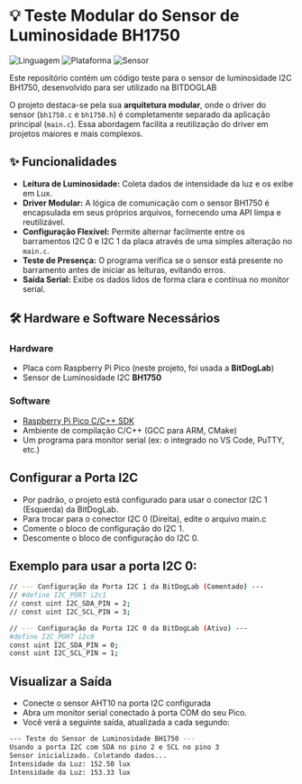 # 💡 Teste Modular do Sensor de Luminosidade BH1750

![Linguagem](https://img.shields.io/badge/Linguagem-C-blue.svg)
![Plataforma](https://img.shields.io/badge/Plataforma-Raspberry%20Pi%20Pico-purple.svg)
![Sensor](https://img.shields.io/badge/Sensor-BH1750-yellow.svg)

Este repositório contém um código teste para o sensor de luminosidade I2C BH1750, desenvolvido para ser utilizado na BITDOGLAB

O projeto destaca-se pela sua **arquitetura modular**, onde o driver do sensor (`bh1750.c` e `bh1750.h`) é completamente separado da aplicação principal (`main.c`). Essa abordagem facilita a reutilização do driver em projetos maiores e mais complexos.

## ✨ Funcionalidades

* **Leitura de Luminosidade:** Coleta dados de intensidade da luz e os exibe em Lux.
* **Driver Modular:** A lógica de comunicação com o sensor BH1750 é encapsulada em seus próprios arquivos, fornecendo uma API limpa e reutilizável.
* **Configuração Flexível:** Permite alternar facilmente entre os barramentos I2C 0 e I2C 1 da placa através de uma simples alteração no `main.c`.
* **Teste de Presença:** O programa verifica se o sensor está presente no barramento antes de iniciar as leituras, evitando erros.
* **Saída Serial:** Exibe os dados lidos de forma clara e contínua no monitor serial.

## 🛠️ Hardware e Software Necessários

### Hardware
* Placa com Raspberry Pi Pico (neste projeto, foi usada a **BitDogLab**)
* Sensor de Luminosidade I2C **BH1750**

### Software
* [Raspberry Pi Pico C/C++ SDK](https://github.com/raspberrypi/pico-sdk)
* Ambiente de compilação C/C++ (GCC para ARM, CMake)
* Um programa para monitor serial (ex: o integrado no VS Code, PuTTY, etc.)

## Configurar a Porta I2C
* Por padrão, o projeto está configurado para usar o conector I2C 1 (Esquerda) da BitDogLab.
* Para trocar para o conector I2C 0 (Direita), edite o arquivo main.c
* Comente o bloco de configuração do I2C 1.
* Descomente o bloco de configuração do I2C 0.

## Exemplo para usar a porta I2C 0:

```bash
// --- Configuração da Porta I2C 1 da BitDogLab (Comentado) ---
// #define I2C_PORT i2c1
// const uint I2C_SDA_PIN = 2;
// const uint I2C_SCL_PIN = 3;

// --- Configuração da Porta I2C 0 da BitDogLab (Ativo) ---
#define I2C_PORT i2c0
const uint I2C_SDA_PIN = 0;
const uint I2C_SCL_PIN = 1;
```

## Visualizar a Saída
* Conecte o sensor AHT10 na porta I2C configurada
* Abra um monitor serial conectado à porta COM do seu Pico.
* Você verá a seguinte saída, atualizada a cada segundo:
```bash
--- Teste do Sensor de Luminosidade BH1750 ---
Usando a porta I2C com SDA no pino 2 e SCL no pino 3
Sensor inicializado. Coletando dados...
Intensidade da Luz: 152.50 lux
Intensidade da Luz: 153.33 lux
```
